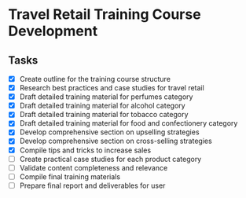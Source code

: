 # Travel Retail Training Course Development

## Tasks

- [x] Create outline for the training course structure
- [x] Research best practices and case studies for travel retail
- [x] Draft detailed training material for perfumes category
- [x] Draft detailed training material for alcohol category
- [x] Draft detailed training material for tobacco category
- [x] Draft detailed training material for food and confectionery category
- [x] Develop comprehensive section on upselling strategies
- [x] Develop comprehensive section on cross-selling strategies
- [x] Compile tips and tricks to increase sales
- [ ] Create practical case studies for each product category
- [ ] Validate content completeness and relevance
- [ ] Compile final training materials
- [ ] Prepare final report and deliverables for user
